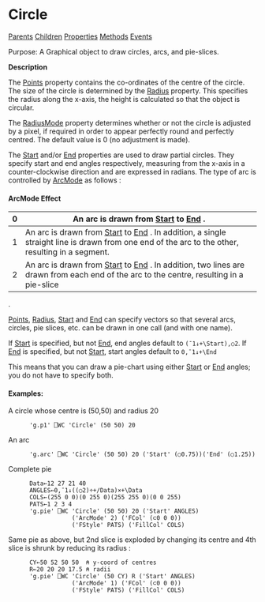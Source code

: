 




<h1 class="heading"><span class="name">Circle</span></h1>

[Parents](../ParentLists/Circle.htm) [Children](../ChildLists/Circle.htm) [Properties](../PropLists/Circle.htm) [Methods](../MethodLists/Circle.htm) [Events](../EventLists/Circle.htm)


Purpose: A Graphical object to draw circles, arcs, and pie-slices.


**Description**


The [Points](../a-z/points.md) property contains the co-ordinates of the centre of the circle. The size of the circle is determined by the [Radius](../a-z/radius.md) property. This specifies the radius along the x-axis, the height is calculated so that the object is circular.



The [ RadiusMode](../a-z/radiusmode.md) property determines whether or not the circle is adjusted by a pixel, if required in order to appear perfectly
round and perfectly centred. The default value is 0 (no adjustment is made).


The [Start](../a-z/start.md) and/or [End](../a-z/end.md) properties are used to draw partial circles. They specify start and end angles respectively, measuring from the x-axis in a counter-clockwise direction and are expressed in radians. The type of arc is controlled by [ArcMode](../a-z/arcmode.md) as follows :

#### ArcMode Effect


| 0 | An arc is drawn from [Start](../a-z/start.md) to [End](../a-z/end.md) . |
| --- | ---  |
| 1 | An arc is drawn from [Start](../a-z/start.md) to [End](../a-z/end.md) . In addition, a single straight line is drawn from one end of the arc to the other, resulting in a segment. |
| 2 | An arc is drawn from [Start](../a-z/start.md) to [End](../a-z/end.md) . In addition, two lines are drawn from each end of the arc to the centre, resulting in a pie-slice |


.


[Points](../a-z/points.md), [Radius](../a-z/radius.md), [Start](../a-z/start.md) and [End](../a-z/end.md) can specify vectors so that several arcs, circles, pie slices, etc. can be drawn in one call (and with one name).


If [Start](../a-z/start.md) is specified, but not [End](../a-z/end.md), end angles default to `(¯1↓+\Start),○2`. If [End](../a-z/end.md) is specified, but not [Start](../a-z/start.md), start angles default to `0,¯1↓+\End`


This means that you can draw a pie-chart using either [Start](../a-z/start.md) or [End](../a-z/end.md) angles; you do not have to specify both.

#### Examples:


A circle whose centre is (50,50) and radius 20
```apl
      'g.p1' ⎕WC 'Circle' (50 50) 20
```


An arc
```apl
      'g.arc' ⎕WC 'Circle' (50 50) 20 ('Start' (○0.75))('End' (○1.25))
```


Complete pie
```apl
      Data←12 27 21 40
      ANGLES←0,¯1↓((○2)÷+/Data)×+\Data
      COLS←(255 0 0)(0 255 0)(255 255 0)(0 0 255)
      PATS←1 2 3 4
      'g.pie' ⎕WC 'Circle' (50 50) 20 ('Start' ANGLES)
                  ('ArcMode' 2) ('FCol' (⊂0 0 0))
                  ('FStyle' PATS) ('FillCol' COLS)
```


Same pie as above, but 2nd slice is exploded by changing its centre and 4th slice is shrunk by reducing its radius :
```apl
      CY←50 52 50 50  ⍝ y-coord of centres
      R←20 20 20 17.5 ⍝ radii
      'g.pie' ⎕WC 'Circle' (50 CY) R ('Start' ANGLES)
                  ('ArcMode' 1) ('FCol' (⊂0 0 0))
                  ('FStyle' PATS) ('FillCol' COLS)
```



